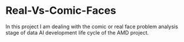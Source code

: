 # Real-Vs-Comic-Faces
In this project I am dealing with the comic or real face problem analysis stage of data AI development life cycle of the AMD project.
